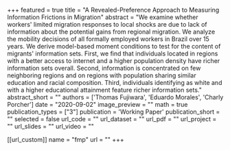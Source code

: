 
+++
featured = true
title = "A Revealed-Preference Approach to Measuring Information Frictions in Migration"
abstract = "We examine whether workers' limited migration responses to local shocks are due to lack of information about the potential gains from regional migration. We analyze the mobility decisions of all formally employed workers in Brazil over 15 years. We derive model-based moment conditions to test for the content of migrants' information sets. First, we find that individuals located in regions with a better access to internet and a higher population density have richer information sets overall. Second, information is concentrated on few neighboring regions and on regions with population sharing similar education and racial composition. Third, individuals identifying as white and with a higher educational attainment feature richer information sets."
abstract_short = ""
authors = ['Thomas Fujiwara', 'Eduardo Morales', 'Charly Porcher']
date = "2020-09-02"
image_preview = ""
math = true
publication_types = ["3"]
publication = 'Working Paper'
publication_short = ""
selected = false
url_code = ""
url_dataset = ""
url_pdf = ""
url_project = ""
url_slides = ""
url_video = ""

[[url_custom]]
name = "fmp"
url = ""
+++
